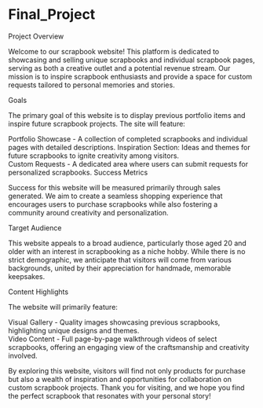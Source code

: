 # Final_Project

Project Overview

Welcome to our scrapbook website! This platform is dedicated to showcasing and selling unique scrapbooks and individual scrapbook pages, serving as both a creative outlet and a potential revenue stream. Our mission is to inspire scrapbook enthusiasts and provide a space for custom requests tailored to personal memories and stories.

Goals

The primary goal of this website is to display previous portfolio items and inspire future scrapbook projects. The site will feature:

Portfolio Showcase - A collection of completed scrapbooks and individual pages with detailed descriptions.
Inspiration Section: Ideas and themes for future scrapbooks to ignite creativity among visitors.<br>
Custom Requests - A dedicated area where users can submit requests for personalized scrapbooks.
Success Metrics

Success for this website will be measured primarily through sales generated. We aim to create a seamless shopping experience that encourages users to purchase scrapbooks while also fostering a community around creativity and personalization.

Target Audience

This website appeals to a broad audience, particularly those aged 20 and older with an interest in scrapbooking as a niche hobby. While there is no strict demographic, we anticipate that visitors will come from various backgrounds, united by their appreciation for handmade, memorable keepsakes.

Content Highlights

The website will primarily feature:

Visual Gallery - Quality images showcasing previous scrapbooks, highlighting unique designs and themes.<br>
Video Content - Full page-by-page walkthrough videos of select scrapbooks, offering an engaging view of the craftsmanship and creativity involved.

By exploring this website, visitors will find not only products for purchase but also a wealth of inspiration and opportunities for collaboration on custom scrapbook projects. Thank you for visiting, and we hope you find the perfect scrapbook that resonates with your personal story!






